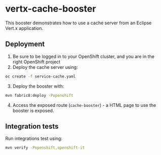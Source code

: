 # vertx-cache-booster

This booster demonstrates how to use a cache server from an Eclipse Vert.x application.

## Deployment

1. Be sure to be logged in to your OpenShift cluster, and you are in the right OpenShift project
2. Deploy the cache server using:
```bash
oc create -f service-cache.yaml
```
3. Deploy the booster with:
```bash
mvn fabric8:deploy -Popenshift
```
4. Access the exposed route (`cache-booster`) - a HTML page to use the booster is exposed.

## Integration tests

Run integrations test using:

```bash
mvn verify -Popenshift,openshift-it
```
